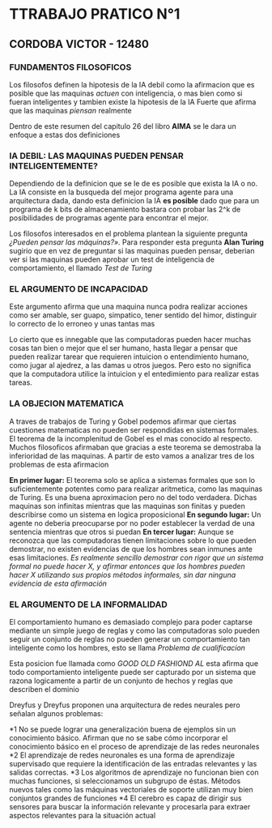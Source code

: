 # TTRABAJO PRATICO N°1 
## CORDOBA VICTOR - 12480

### **FUNDAMENTOS FILOSOFICOS**
Los filosofos definen la hipotesis de la IA debil como la afirmacion que es posible que las maquinas *actuen* con inteligencia, o mas bien como si fueran inteligentes y tambien existe la hipotesis de la IA Fuerte que afirma que las maquinas *piensan* realmente

Dentro de este resumen del capitulo 26 del libro **AIMA** se le dara un enfoque a estas dos definiciones

### **IA DEBIL: LAS MAQUINAS PUEDEN PENSAR INTELIGENTEMENTE?**
Dependiendo de la definicion que se le de es posible que exista la IA o no. La IA consiste en la busqueda del mejor programa agente para una arquitectura dada, dando esta definicion la IA **es posible** dado que para un programa de k bits de almacenamiento bastara con probar las 2^k de posibilidades de programas agente para encontrar el mejor.

Los filosofos interesados en el problema plantean la siguiente pregunta *¿Pueden pensar las máquinas?»*. Para responder esta pregunta **Alan Turing** sugirio que en vez de preguntar si las maquinas pueden pensar, deberian ver si las maquinas pueden aprobar un test de inteligencia de comportamiento, el llamado *Test de Turing* 

### **EL ARGUMENTO DE INCAPACIDAD**
Este argumento afirma que una maquina nunca podra realizar acciones como ser amable, ser guapo, simpatico, tener sentido del himor, distinguir lo correcto de lo erroneo y unas tantas mas 

Lo cierto que es innegable que las computadoras pueden hacer muchas cosas tan bien o mejor que el ser humano, hasta llegar a pensar que pueden realizar tarear que requieren intuicion o entendimiento humano, como jugar al ajedrez, a las damas u otros juegos. Pero esto no significa que la computadora utilice la intuicion y el entedimiento para realizar estas tareas.

### **LA OBJECION MATEMATICA**
A traves de trabajos de Turing y Gobel podemos afirmar que ciertas cuestiones matematicas no pueden ser respondidas en sistemas formales.
El teorema de la incomplenitud de Gobel es el mas conocido al respecto. Muchos filosoficos afirmaban que gracias a este teorema se demostraba la inferioridad de las maquinas. A partir de esto vamos a analizar tres de los problemas de esta afirmacion

**En primer lugar:** El teorema solo se aplica a sistemas formales que son lo suficientemente potentes como para realizar aritmetica, como las maquinas de Turing. Es una buena aproximacion pero no del todo verdadera. Dichas maquinas son infinitas mientras que las maquinas son finitas y pueden describirse como un sistema en logica proposicional
**En segundo lugar:** Un agente no deberia preocuparse por no poder establecer la verdad de una sentencia mientras que otros si puedan
**En tercer lugar:** Aunque se reconozca que las computadoras tienen limitaciones sobre lo que pueden demostrar, no existen evidencias de que los hombres sean inmunes ante esas limitaciones.
*Es realmente sencillo demostrar con rigor que un sistema formal no puede hacer X, y afirmar entonces que los hombres pueden hacer X utilizando sus propios métodos informales, sin dar ninguna evidencia
de esta afirmación*

### **EL ARGUMENTO DE LA INFORMALIDAD**
El comportamiento humano es demasiado complejo para poder captarse mediante un simple juego de reglas y como las computadoras solo pueden seguir un conjunto de reglas no pueden generar un comportamiento tan inteligente como los hombres, esto se llama *Problema de cualificacion*

Esta posicion fue llamada como *GOOD OLD FASHIOND AL* esta afirma que todo comportamiento inteligente puede ser capturado por un sistema que razona logicamente a partir de un conjunto de hechos y reglas que describen el dominio 

Dreyfus y Dreyfus proponen una arquitectura de redes neurales pero señalan algunos problemas: 

*1  No se puede lograr una generalización buena de ejemplos sin un conocimiento básico. Afirman que no se sabe cómo incorporar el conocimiento básico en el proceso de aprendizaje de las redes neuronales
*2  El aprendizaje de redes neuronales es una forma de aprendizaje supervisado que requiere la identificación de las entradas relevantes y las salidas correctas.
*3  Los algoritmos de aprendizaje no funcionan bien con muchas funciones, si seleccionamos un subgrupo de éstas. Métodos nuevos tales como las máquinas vectoriales de soporte utilizan muy bien conjuntos grandes de funciones
*4  El cerebro es capaz de dirigir sus sensores para buscar la información relevante
y procesarla para extraer aspectos relevantes para la situación actual




